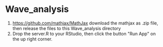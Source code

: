 # Wave_analysis
1. https://github.com/mathjax/MathJax download the mathjax as .zip file, then release the files to this Wave_analysis directory
2. Drop the server.R to your RStudio, then click the button "Run App" on the up right corner.
